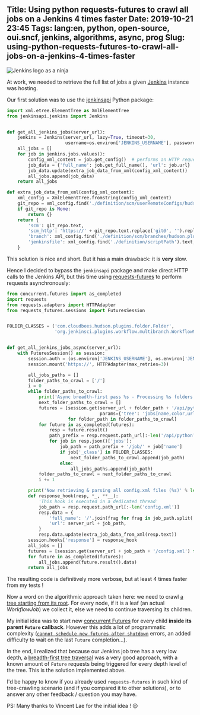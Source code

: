 Title: Using python requests-futures to crawl all jobs on a Jenkins 4 times faster
Date: 2019-10-21 23:45
Tags: lang:en, python, open-source, oui.sncf, jenkins, algorithms, async, prog
Slug: using-python-requests-futures-to-crawl-all-jobs-on-a-jenkins-4-times-faster
---

![Jenkins logo as a ninja](images/2019/10/ninjenkins.svg)
<!-- Source: https://wiki.jenkins.io/display/JENKINS/Logo -->

At work, we needed to retrieve the full list of jobs a given [Jenkins](https://jenkins.io) instance was hosting.

Our first solution was to use the [jenkinsapi](https://jenkinsapi.readthedocs.io) Python package:

```python
import xml.etree.ElementTree as XmlElementTree
from jenkinsapi.jenkins import Jenkins


def get_all_jenkins_jobs(server_url):
    jenkins = Jenkins(server_url, lazy=True, timeout=30,
                      username=os.environ['JENKINS_USERNAME'], password=os.environ['JENKINS_PASSWORD'])
    all_jobs = []
    for job in jenkins.jobs.values():
        config_xml_content = job.get_config()  # performs an HTTP request to retrieve config.xml
        job_data = {'full_name': job.get_full_name(), 'url': job.url}
        job_data.update(extra_job_data_from_xml(config_xml_content))
        all_jobs.append(job_data)
    return all_jobs

def extra_job_data_from_xml(config_xml_content):
    xml_config = XmlElementTree.fromstring(config_xml_content)
    git_repo = xml_config.find('./definition/scm/userRemoteConfigs/hudson.plugins.git.UserRemoteConfig/url')
    if git_repo is None:
        return {}
    return {
        'scm': git_repo.text,
        'scm_http': 'https://' + git_repo.text.replace('git@', '').replace(':', '/').replace('.git', ''),
        'branch': xml_config.find('./definition/scm/branches/hudson.plugins.git.BranchSpec/name').text,
        'jenkinsfile': xml_config.find('./definition/scriptPath').text,
    }
```

This solution is nice and short.
But it has a main drawback: it is **very** slow.

Hence I decided to bypass the `jenkinsapi` package and make direct HTTP calls to the Jenkins API,
but this time using [requests-futures](https://github.com/ross/requests-futures) to perform requests asynchronously:

```python
from concurrent.futures import as_completed
import requests
from requests.adapters import HTTPAdapter
from requests_futures.sessions import FuturesSession


FOLDER_CLASSES = ('com.cloudbees.hudson.plugins.folder.Folder',
                  'org.jenkinsci.plugins.workflow.multibranch.WorkflowMultiBranchProject')


def get_all_jenkins_jobs_async(server_url):
    with FuturesSession() as session:
        session.auth = (os.environ['JENKINS_USERNAME'], os.environ['JENKINS_PASSWORD'])
        session.mount('https://', HTTPAdapter(max_retries=3))

        all_jobs_paths = []
        folder_paths_to_crawl = ['/']
        i = 0
        while folder_paths_to_crawl:
            print('Async breadth-first pass %s - Processing %s folders' % (i, len(folder_paths_to_crawl)))
            next_folder_paths_to_crawl = []
            futures = [session.get(server_url + folder_path + '/api/python',
                                   params={'tree': 'jobs[name,color,url]'})
                       for folder_path in folder_paths_to_crawl]
            for future in as_completed(futures):
                resp = future.result()
                path_prefix = resp.request.path_url[:-len('/api/python?tree=jobs%5Bname%2Ccolor%2Curl%5D')]
                for job in resp.json()['jobs']:
                    job_path = path_prefix + '/job/' + job['name']
                    if job['_class'] in FOLDER_CLASSES:
                        next_folder_paths_to_crawl.append(job_path)
                    else:
                        all_jobs_paths.append(job_path)
            folder_paths_to_crawl = next_folder_paths_to_crawl
            i += 1

        print('Now retrieving & parsing all config.xml files (%s)' % len(all_jobs_paths))
        def response_hook(resp, *_, **__):
            'This hook is executed in a dedicated thread'
            job_path = resp.request.path_url[:-len('config.xml')]
            resp.data = {
                'full_name': '/'.join(frag for frag in job_path.split('/') if frag not in ('', 'job')),
                'url': server_url + job_path,
            }
            resp.data.update(extra_job_data_from_xml(resp.text))
        session.hooks['response'] = response_hook
        all_jobs = []
        futures = [session.get(server_url + job_path + '/config.xml') for job_path in all_jobs_paths]
        for future in as_completed(futures):
            all_jobs.append(future.result().data)
        return all_jobs
```

The resulting code is definitively more verbose, but at least 4 times faster from my tests !

Now a word on the algorithmic approach taken here:
we need to crawl [a tree starting from its root](https://en.wikipedia.org/wiki/Tree_(graph_theory)#Rooted_tree).
For every node, if it is a leaf (an actual _WorkflowJob_) we collect it,
else we need to continue traversing its children.

My initial idea was to start new [concurrent Futures](https://docs.python.org/3/library/concurrent.futures.html#concurrent.futures.Future)
for every child **inside its parent `Future` callback**. However this adds a lot of programmatic complexity
([`cannot schedule new futures after shutdown`](https://github.com/python/cpython/blob/master/Lib/concurrent/futures/thread.py#L168) errors,
an added difficulty to wait on the last `Future` completion...).

In the end, I realized that because our Jenkins job tree has a very low depth,
a [breadth-first tree traversal](https://en.wikipedia.org/wiki/Breadth-first_search)
was a very good approach, with a known amount of `Future` requests being triggered for every depth level of the tree.
This is the solution implemented above.

I'd be happy to know if you already used `requests-futures` in such kind of tree-crawling scenario
(and if you compared it to other solutions),
or to answer any other feedback / question you may have.

PS: Many thanks to Vincent Lae for the initial idea ! 😉
